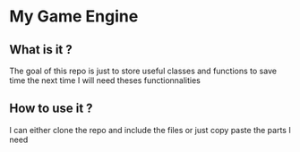 # My Game Engine

## What is it ?

The goal of this repo is just to store useful classes and functions to save time the next time I will need theses functionnalities

## How to use it ?

I can either clone the repo and include the files or just copy paste the parts I need
